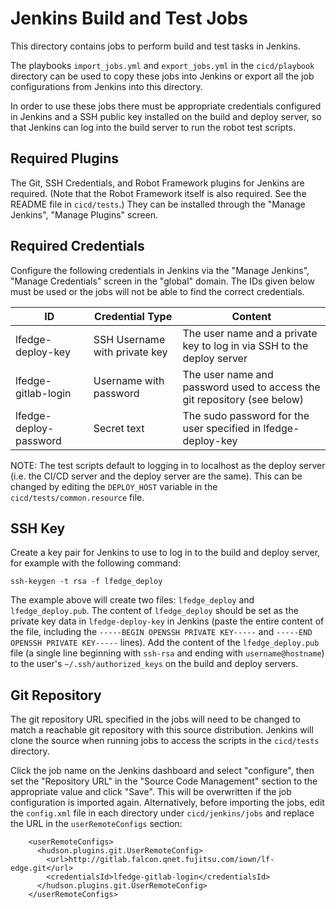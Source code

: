 # Jenkins Build and Test Jobs

This directory contains jobs to perform build and test tasks in Jenkins.

The playbooks `import_jobs.yml` and `export_jobs.yml` in the `cicd/playbook`
directory can be used to copy these jobs into Jenkins or export all the
job configurations from Jenkins into this directory.

In order to use these jobs there must be appropriate credentials configured
in Jenkins and a SSH public key installed on the build and deploy server, 
so that Jenkins can log into the build server to run the robot test scripts.

## Required Plugins

The Git, SSH Credentials, and Robot Framework plugins for Jenkins are required.
(Note that the Robot Framework itself is also required. See the README file
in `cicd/tests`.)
They can be installed through the "Manage Jenkins", "Manage Plugins" screen.

## Required Credentials

Configure the following credentials in Jenkins via the "Manage Jenkins",
"Manage Credentials" screen in the "global" domain. The IDs given below must
be used or the jobs will not be able to find the correct credentials.

| ID | Credential Type | Content |
|----|----|----|
| lfedge-deploy-key | SSH Username with private key | The user name and a private key to log in via SSH to the deploy server |
| lfedge-gitlab-login | Username with password | The user name and password used to access the git repository (see below) |
| lfedge-deploy-password | Secret text | The sudo password for the user specified in lfedge-deploy-key |

NOTE: The test scripts default to logging in to localhost as the deploy server
(i.e. the CI/CD server and the deploy server are the same). This can be
changed by editing the `DEPLOY_HOST` variable in the
`cicd/tests/common.resource` file.

## SSH Key

Create a key pair for Jenkins to use to log in to the build and deploy server, 
for example with the following command:

```
ssh-keygen -t rsa -f lfedge_deploy
```

The example above will create two files: `lfedge_deploy` and
`lfedge_deploy.pub`. The content of `lfedge_deploy` should be set as the
private key data in `lfedge-deploy-key` in Jenkins (paste the entire content
of the file, including the `-----BEGIN OPENSSH PRIVATE KEY-----` and
`-----END OPENSSH PRIVATE KEY-----` lines). Add the content of the
`lfedge_deploy.pub` file (a single line beginning with `ssh-rsa` and ending
with `username@hostname`) to the user's `~/.ssh/authorized_keys` on the
build and deploy servers.

## Git Repository

The git repository URL specified in the jobs will need to be changed to match
a reachable git repository with this source distribution. Jenkins will
clone the source when running jobs to access the scripts in the `cicd/tests`
directory.

Click the job name on the Jenkins dashboard and select "configure", then
set the "Repository URL" in the "Source Code Management" section to the
appropriate value and click "Save". This will be overwritten if the job
configuration is imported again. Alternatively, before importing the jobs,
edit the `config.xml` file in each directory under `cicd/jenkins/jobs` and
replace the URL in the `userRemoteConfigs` section:

```
    <userRemoteConfigs>
      <hudson.plugins.git.UserRemoteConfig>
        <url>http://gitlab.falcon.qnet.fujitsu.com/iown/lf-edge.git</url>
        <credentialsId>lfedge-gitlab-login</credentialsId>
      </hudson.plugins.git.UserRemoteConfig>
    </userRemoteConfigs>
```

